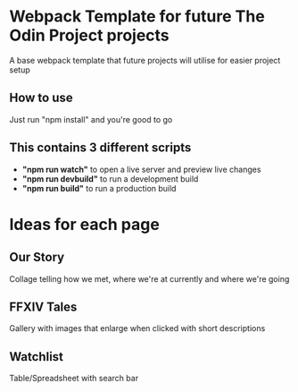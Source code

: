 # Webpack Template for future The Odin Project projects

A base webpack template that future projects will utilise for easier project setup

## How to use

Just run "npm install" and you're good to go

## This contains 3 different scripts

-   **"npm run watch"** to open a live server and preview live changes
-   **"npm run devbuild"** to run a development build
-   **"npm run build"** to run a production build

# Ideas for each page

## Our Story

Collage telling how we met, where we're at currently and where we're going

## FFXIV Tales

Gallery with images that enlarge when clicked with short descriptions

## Watchlist

Table/Spreadsheet with search bar
